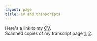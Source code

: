 ```yaml
---
layout: page
title: CV and transcripts
---
```


Here's a link to my [CV](/assets/cv.pdf).   
Scanned copies of my transcript page [1](/assets/transcript1.jpg), [2](/assets/transcript2.jpg).
